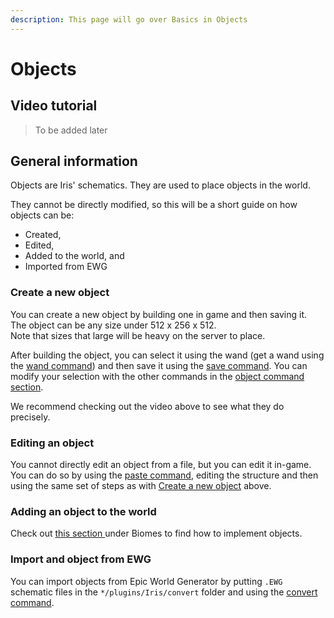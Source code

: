```yaml
---
description: This page will go over Basics in Objects
---
```


# Objects

## Video tutorial

> To be added later

## General information

Objects are Iris' schematics. They are used to place objects in the world.

They cannot be directly modified, so this will be a short guide on how objects can be:

* Created,
* Edited, 
* Added to the world, and
* Imported from EWG

### Create a new object

You can create a new object by building one in game and then saving it.   
The object can be any size under 512 x 256 x 512.  
Note that sizes that large will be heavy on the server to place.

After building the object, you can select it using the wand \(get a wand using the [wand command](../../plugin/commands.md#iris-object-wand-w)\) and then save it using the [save command](../../plugin/commands.md#iris-object-save). You can modify your selection with the other commands in the [object command section](../../plugin/commands.md#iris-object-o).

We recommend checking out the video above to see what they do precisely.

### Editing an object

You cannot directly edit an object from a file, but you can edit it in-game. You can do so by using the [paste command](../../plugin/commands.md#iris-object-paste), editing the structure and then using the same set of steps as with [Create a new object](objects.md#create-a-new-object) above.

### Adding an object to the world

Check out [this section ](biomes.md#5-objects)under Biomes to find how to implement objects.

### Import and object from EWG

You can import objects from Epic World Generator by putting `.EWG` schematic files in the `*/plugins/Iris/convert` folder and using the [convert command](../../plugin/commands.md#iris-studio-convert).

